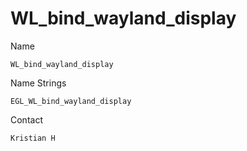 # WL_bind_wayland_display

Name

    WL_bind_wayland_display

Name Strings

    EGL_WL_bind_wayland_display

Contact

    Kristian H